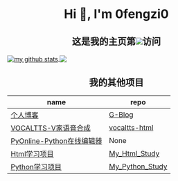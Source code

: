 <h1 align="center">Hi 👋, I'm 0fengzi0</h1>

<h2 align="center">这是我的主页第<img src="https://profile-counter.glitch.me/0fengzi0/count.svg" />访问</h2>

<a href="https://github.com/0fengzi0">
  <img align="center" src="https://github-readme-stats-teal.vercel.app/api?username=0fengzi0&show_icons=truet&include_all_commits=True&hide=contribs" alt="my github stats" />
</a>

<a href="https://github.com/0fengzi0">
  <!-- Change the `github-readme-stats.anuraghazra1.vercel.app` to `github-readme-stats.vercel.app`  -->
  <img align="center" src="https://github-readme-stats-teal.vercel.app/api/top-langs/?username=0fengzi0&layout=compact" />
</a>

<h2 align="center">我的其他项目</h2>

name | repo
---- | ---
[个人博客](http://5ixf.vip) | [G-Blog](https://github.com/0fengzi0/G-Blog)
[VOCALTTS-V家语音合成](http://tts.5ixf.vip) | [vocaltts-html](https://github.com/0fengzi0/vocaltts-html)
[PyOnline-Python在线编辑器](http://py.5ixf.vip) | None
[Html学习项目]() | [My_Html_Study](https://github.com/0fengzi0/My_Html_Study)
[Python学习项目]() | [My_Python_Study](https://github.com/0fengzi0/My_Python_Study)
